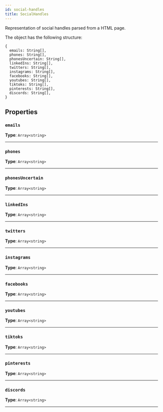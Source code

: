 ```yaml
---
id: social-handles
title: SocialHandles
---
```


<a name="socialhandles"></a>

Representation of social handles parsed from a HTML page.

The object has the following structure:

```
{
  emails: String[],
  phones: String[],
  phonesUncertain: String[],
  linkedIns: String[],
  twitters: String[],
  instagrams: String[],
  facebooks: String[],
  youtubes: String[],
  tiktoks: String[],
  pinterests: String[],
  discords: String[],
}
```

## Properties

### `emails`

**Type**: `Array<string>`

---

### `phones`

**Type**: `Array<string>`

---

### `phonesUncertain`

**Type**: `Array<string>`

---

### `linkedIns`

**Type**: `Array<string>`

---

### `twitters`

**Type**: `Array<string>`

---

### `instagrams`

**Type**: `Array<string>`

---

### `facebooks`

**Type**: `Array<string>`

---

### `youtubes`

**Type**: `Array<string>`

---

### `tiktoks`

**Type**: `Array<string>`

---

### `pinterests`

**Type**: `Array<string>`

---

### `discords`

**Type**: `Array<string>`

---
